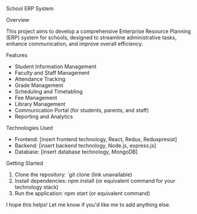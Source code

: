 School ERP System

Overview

This project aims to develop a comprehensive Enterprise Resource Planning (ERP) system for schools, designed to streamline administrative tasks, enhance communication, and improve overall efficiency.

Features

- Student Information Management
- Faculty and Staff Management
- Attendance Tracking
- Grade Management
- Scheduling and Timetabling
- Fee Management
- Library Management
- Communication Portal (for students, parents, and staff)
- Reporting and Analytics

Technologies Used

- Frontend: [insert frontend technology, React, Redux, Reduxpresist]
- Backend: [insert backend technology, Node.js, express.js]
- Database: [insert database technology, MongoDB]

Getting Started

1. Clone the repository: `git clone (link unavailable)
2. Install dependencies: npm install (or equivalent command for your technology stack)
3. Run the application: npm start (or equivalent command)




I hope this helps! Let me know if you'd like me to add anything else.
